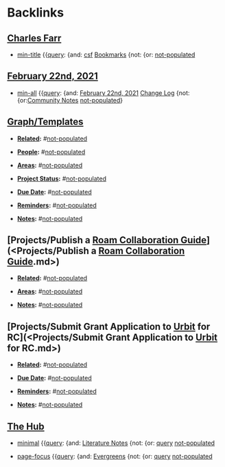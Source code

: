 
# Backlinks
## [Charles Farr](<Charles Farr.md>)
- [min-title](<min-title.md>) {{[query](<query.md>): {and: [csf](<csf.md>) [Bookmarks](<Bookmarks.md>) {not: {or: [not-populated](<not-populated.md>)

## [February 22nd, 2021](<February 22nd, 2021.md>)
- [min-all](<min-all.md>) {{[query](<query.md>): {and: [February 22nd, 2021](<February 22nd, 2021.md>) [Change Log](<Change Log.md>) {not: {or:[Community Notes](<Community Notes.md>) [not-populated](<not-populated.md>)}

## [Graph/Templates](<Graph/Templates.md>)
- **[Related](<Related.md>):** #[not-populated](<not-populated.md>)

- **[People](<People.md>):** #[not-populated](<not-populated.md>)

- **[Areas](<Areas.md>):** #[not-populated](<not-populated.md>)

- **[Project Status](<Project Status.md>):** #[not-populated](<not-populated.md>)

- **[Due Date](<Due Date.md>):** #[not-populated](<not-populated.md>)

- **[Reminders](<Reminders.md>):** #[not-populated](<not-populated.md>)

- **[Notes](<Notes.md>):** #[not-populated](<not-populated.md>)

## [Projects/Publish a [Roam Collaboration Guide](<Roam Collaboration Guide.md>)](<Projects/Publish a [Roam Collaboration Guide](<Roam Collaboration Guide.md>).md>)
- **[Related](<Related.md>):** #[not-populated](<not-populated.md>)

- **[Areas](<Areas.md>):** #[not-populated](<not-populated.md>)

- **[Notes](<Notes.md>):** #[not-populated](<not-populated.md>)

## [Projects/Submit Grant Application to [Urbit](<Urbit.md>) for RC](<Projects/Submit Grant Application to [Urbit](<Urbit.md>) for RC.md>)
- **[Related](<Related.md>):** #[not-populated](<not-populated.md>)

- **[Due Date](<Due Date.md>):** #[not-populated](<not-populated.md>)

- **[Reminders](<Reminders.md>):** #[not-populated](<not-populated.md>)

- **[Notes](<Notes.md>):** #[not-populated](<not-populated.md>)

## [The Hub](<The Hub.md>)
- [minimal](<minimal.md>) {{[query](<query.md>): {and: [Literature Notes](<Literature Notes.md>)  {not: {or: [query](<query.md>) [not-populated](<not-populated.md>)

- [page-focus](<page-focus.md>) {{[query](<query.md>): {and: [Evergreens](<Evergreens.md>) {not: {or: [query](<query.md>) [not-populated](<not-populated.md>)

